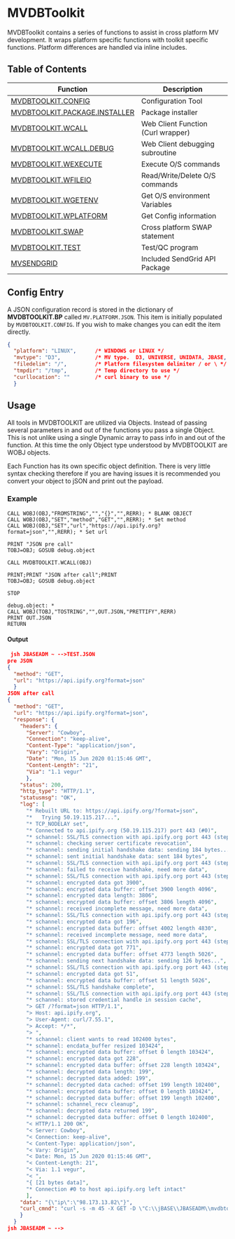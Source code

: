 # MVDBToolkit

<PageHeader />

MVDBToolkit contains a series of functions to assist in cross platform MV development.  It wraps platform specific functions with toolkit specific functions.  Platform differences are handled via inline includes.  

## Table of Contents

| Function                                                         | Description                        |
| ---------------------------------------------------------------- | ---------------------------------- |
| [MVDBTOOLKIT.CONFIG](./mvdbtoolkit-config/README.md)             | Configuration Tool                 |
| [MVDBTOOLKIT.PACKAGE.INSTALLER](./mvdbtoolkit-package-installer) | Package installer                  |
| [MVDBTOOLKIT.WCALL](./mvdbtoolkit-wcall/README.md)               | Web Client Function (Curl wrapper) |
| [MVDBTOOLKIT.WCALL.DEBUG](./mvdbtoolkit-wcall-debug/README.md)   | Web Client debugging subroutine    |
| [MVDBTOOLKIT.WEXECUTE](./mvdbtoolkit-wexecute/README.md)         | Execute O/S commands               |
| [MVDBTOOLKIT.WFILEIO](./mvdbtoolkit-wfileio/README.md)           | Read/Write/Delete O/S commands     |
| [MVDBTOOLKIT.WGETENV](./mvdbtoolkit-wgetenv/README.md)           | Get O/S environment Variables      |
| [MVDBTOOLKIT.WPLATFORM](./mvdbtoolkit-wplatform/README.md)       | Get Config information             |
| [MVDBTOOLKIT.SWAP](./mvdbtoolkit-wswap/README.md)                | Cross platform SWAP statement      |
| [MVDBTOOLKIT.TEST](./mvdbtoolkit-test/README.md)                 | Test/QC program                    |
| [MVSENDGRID](../packages/mvsendgrid/README.md)                   | Included SendGrid API Package      |

## Config Entry

A JSON configuration record is stored in the dictionary of **MVDBTOOLKIT.BP** called `MV.PLATFORM.JSON`.  This item is initially populated by `MVDBTOOLKIT.CONFIG`.  If you wish to make changes you can edit the item directly.

```json
{
  "platform": "LINUX",      /* WINDOWS or LINUX */
  "mvtype": "D3",           /* MV type.  D3, UNIVERSE, UNIDATA, JBASE, QM */
  "filedelim": "/",         /* Platform filesystem delimiter / or \ */
  "tmpdir": "/tmp",         /* Temp directory to use */
  "curllocation": ""        /* curl binary to use */
  }
  ```

## Usage

All tools in MVDBTOOLKIT are utilized via Objects.  Instead of passing several parameters in and out of the functions you pass a single Object.  This is not unlike using a single Dynamic array to pass info in and out of the function.  At this time the only Object type understood by MVDBTOOLKIT are WOBJ objects.

Each Function has its own specific object definition.  There is very little syntax checking therefore if you are having issues it is recommended you convert your object to jSON and print out the payload.

### Example

```
CALL WOBJ(OBJ,"FROMSTRING","","{}","",RERR); * BLANK OBJECT
CALL WOBJ(OBJ,"SET","method","GET","",RERR); * Set method
CALL WOBJ(OBJ,"SET","url","https://api.ipify.org?format=json","",RERR); * Set url

PRINT "JSON pre call"
TOBJ=OBJ; GOSUB debug.object

CALL MVDBTOOLKIT.WCALL(OBJ)

PRINT;PRINT "JSON after call";PRINT
TOBJ=OBJ; GOSUB debug.object

STOP

debug.object: *
CALL WOBJ(TOBJ,"TOSTRING","",OUT.JSON,"PRETTIFY",RERR)
PRINT OUT.JSON
RETURN
```

#### Output

```json
 jsh JBASEADM ~ -->TEST.JSON
pre JSON
{
  "method": "GET",
  "url": "https://api.ipify.org?format=json"
  }
JSON after call
{
  "method": "GET",
  "url": "https://api.ipify.org?format=json",
  "response": {
    "headers": {
      "Server": "Cowboy",
      "Connection": "keep-alive",
      "Content-Type": "application/json",
      "Vary": "Origin",
      "Date": "Mon, 15 Jun 2020 01:15:46 GMT",
      "Content-Length": "21",
      "Via": "1.1 vegur"
      },
    "status": 200,
    "http_type": "HTTP/1.1",
    "statusmsg": "OK",
    "log": [
      "* Rebuilt URL to: https://api.ipify.org/?format=json",
      "*   Trying 50.19.115.217...",
      "* TCP_NODELAY set",
      "* Connected to api.ipify.org (50.19.115.217) port 443 (#0)",
      "* schannel: SSL/TLS connection with api.ipify.org port 443 (step 1/3)",
      "* schannel: checking server certificate revocation",
      "* schannel: sending initial handshake data: sending 184 bytes...",
      "* schannel: sent initial handshake data: sent 184 bytes",
      "* schannel: SSL/TLS connection with api.ipify.org port 443 (step 2/3)",
      "* schannel: failed to receive handshake, need more data",
      "* schannel: SSL/TLS connection with api.ipify.org port 443 (step 2/3)",
      "* schannel: encrypted data got 3900",
      "* schannel: encrypted data buffer: offset 3900 length 4096",
      "* schannel: encrypted data length: 3806",
      "* schannel: encrypted data buffer: offset 3806 length 4096",
      "* schannel: received incomplete message, need more data",
      "* schannel: SSL/TLS connection with api.ipify.org port 443 (step 2/3)",
      "* schannel: encrypted data got 196",
      "* schannel: encrypted data buffer: offset 4002 length 4830",
      "* schannel: received incomplete message, need more data",
      "* schannel: SSL/TLS connection with api.ipify.org port 443 (step 2/3)",
      "* schannel: encrypted data got 771",
      "* schannel: encrypted data buffer: offset 4773 length 5026",
      "* schannel: sending next handshake data: sending 126 bytes...",
      "* schannel: SSL/TLS connection with api.ipify.org port 443 (step 2/3)",
      "* schannel: encrypted data got 51",
      "* schannel: encrypted data buffer: offset 51 length 5026",
      "* schannel: SSL/TLS handshake complete",
      "* schannel: SSL/TLS connection with api.ipify.org port 443 (step 3/3)",
      "* schannel: stored credential handle in session cache",
      "> GET /?format=json HTTP/1.1",
      "> Host: api.ipify.org",
      "> User-Agent: curl/7.55.1",
      "> Accept: */*",
      "> ",
      "* schannel: client wants to read 102400 bytes",
      "* schannel: encdata_buffer resized 103424",
      "* schannel: encrypted data buffer: offset 0 length 103424",
      "* schannel: encrypted data got 228",
      "* schannel: encrypted data buffer: offset 228 length 103424",
      "* schannel: decrypted data length: 199",
      "* schannel: decrypted data added: 199",
      "* schannel: decrypted data cached: offset 199 length 102400",
      "* schannel: encrypted data buffer: offset 0 length 103424",
      "* schannel: decrypted data buffer: offset 199 length 102400",
      "* schannel: schannel_recv cleanup",
      "* schannel: decrypted data returned 199",
      "* schannel: decrypted data buffer: offset 0 length 102400",
      "< HTTP/1.1 200 OK",
      "< Server: Cowboy",
      "< Connection: keep-alive",
      "< Content-Type: application/json",
      "< Vary: Origin",
      "< Date: Mon, 15 Jun 2020 01:15:46 GMT",
      "< Content-Length: 21",
      "< Via: 1.1 vegur",
      "< ",
      "{ [21 bytes data]",
      "* Connection #0 to host api.ipify.org left intact"
      ],
    "data": "{\"ip\":\"98.173.13.82\"}",
    "curl_cmnd": "curl -s -m 45 -X GET -D \"C:\\jBASE\\JBASEADM\\mvdbtoolkit\\tmp\\WCALL-1.headers\" -v --stderr \"C:\\jBASE\\JBASEADM\\mvdbtoolkit\\tmp\\WCALL-1.stderr\" \"https://api.ipify.org?format=json\""
    }
  }
jsh JBASEADM ~ -->
```

<PageFooter />
